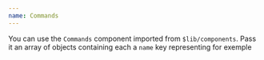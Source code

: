 ```yaml
---
name: Commands
---
```


<script>
  import Commands from "$lib/components/Commands.svelte";

  let commands = [{name:'npm', command:"npm install angus"}, {name:'pnpm', command:"pnpm install angus"}, {name:'bun', command:"bun add angus && bun add angus && bun add angus && bun add angus"}]
</script>


You can use the `Commands` component imported from `$lib/components`. Pass it an array of objects containing each a `name` key representing for exemple

<Commands commands={commands} />
